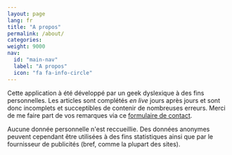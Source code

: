 ```yaml
---
layout: page
lang: fr
title: "A propos"
permalink: /about/
categories:
weight: 9000
nav:
  id: "main-nav"
  label: "A propos"
  icon: "fa fa-info-circle"
---
```


Cette application à été développé par un geek dyslexique à des fins personnelles.
Les articles sont complétés *en live* jours après jours et sont donc incomplets
et succeptibles de contenir de nombreuses erreurs.
Merci de me faire part de vos remarques via ce [formulaire de contact](https://docs.google.com/forms/d/1twlFd6Y3-BNf9l1JTH42yatGEQvXgpmm_wd_2wOLlS0/prefill).

Aucune donnée personnelle n'est reccueillie. Des données anonymes peuvent cependant être utilisées à des fins statistiques ainsi que par le fournisseur de publicités (bref, comme la plupart des sites).
